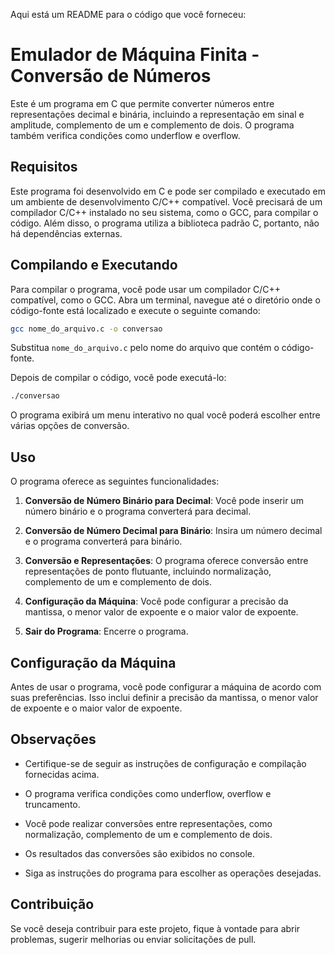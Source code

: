 Aqui está um README para o código que você forneceu:

# Emulador de Máquina Finita - Conversão de Números

Este é um programa em C que permite converter números entre representações decimal e binária, incluindo a representação em sinal e amplitude, complemento de um e complemento de dois. O programa também verifica condições como underflow e overflow.

## Requisitos

Este programa foi desenvolvido em C e pode ser compilado e executado em um ambiente de desenvolvimento C/C++ compatível. Você precisará de um compilador C/C++ instalado no seu sistema, como o GCC, para compilar o código. Além disso, o programa utiliza a biblioteca padrão C, portanto, não há dependências externas.

## Compilando e Executando

Para compilar o programa, você pode usar um compilador C/C++ compatível, como o GCC. Abra um terminal, navegue até o diretório onde o código-fonte está localizado e execute o seguinte comando:

```bash
gcc nome_do_arquivo.c -o conversao
```

Substitua `nome_do_arquivo.c` pelo nome do arquivo que contém o código-fonte.

Depois de compilar o código, você pode executá-lo:

```bash
./conversao
```

O programa exibirá um menu interativo no qual você poderá escolher entre várias opções de conversão.

## Uso

O programa oferece as seguintes funcionalidades:

1. **Conversão de Número Binário para Decimal**: Você pode inserir um número binário e o programa converterá para decimal.

2. **Conversão de Número Decimal para Binário**: Insira um número decimal e o programa converterá para binário.

3. **Conversão e Representações**: O programa oferece conversão entre representações de ponto flutuante, incluindo normalização, complemento de um e complemento de dois.

4. **Configuração da Máquina**: Você pode configurar a precisão da mantissa, o menor valor de expoente e o maior valor de expoente.

5. **Sair do Programa**: Encerre o programa.

## Configuração da Máquina

Antes de usar o programa, você pode configurar a máquina de acordo com suas preferências. Isso inclui definir a precisão da mantissa, o menor valor de expoente e o maior valor de expoente.

## Observações

- Certifique-se de seguir as instruções de configuração e compilação fornecidas acima.

- O programa verifica condições como underflow, overflow e truncamento.

- Você pode realizar conversões entre representações, como normalização, complemento de um e complemento de dois.

- Os resultados das conversões são exibidos no console.

- Siga as instruções do programa para escolher as operações desejadas.

## Contribuição

Se você deseja contribuir para este projeto, fique à vontade para abrir problemas, sugerir melhorias ou enviar solicitações de pull.

